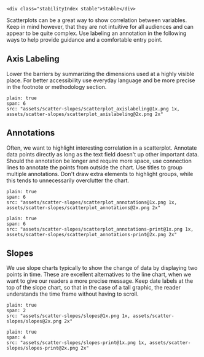 ```html|span-1,no-source,plain
<div class="stabilityIndex stable">Stable</div>
```
Scatterplots can be a great way to show correlation between variables. Keep in mind however, that they are not intuitive for all audiences and can appear to be quite complex. Use labeling an annotation in the following ways to help provide guidance and a comfortable entry point.

## Axis Labeling

Lower the barriers by summarizing the dimensions used at a highly visible place. For better accessibility use everyday language and be more precise in the footnote or methodology section.

```image
plain: true
span: 6
src: "assets/scatter-slopes/scatterplot_axislabeling@1x.png 1x, assets/scatter-slopes/scatterplot_axislabeling@2x.png 2x"
```

## Annotations

Often, we want to highlight interesting correlation in a scatterplot. Annotate data points directly as long as the text field doesn't up other important data. Should the annotation be longer and require more space, use connection lines to annotate the points from outside the chart. Use titles to group multiple annotations. Don't draw extra elements to highlight groups, while this tends to unnecessarily overclutter the chart.

```image
plain: true
span: 6
src: "assets/scatter-slopes/scatterplot_annotations@1x.png 1x, assets/scatter-slopes/scatterplot_annotations@2x.png 2x"
```

```image
plain: true
span: 6
src: "assets/scatter-slopes/scatterplot_annotations-print@1x.png 1x, assets/scatter-slopes/scatterplot_annotations-print@2x.png 2x"
```

## Slopes
We use slope charts typically to show the change of data by displaying two points in time. These are excellent alternatives to the line chart, when we want to give our readers a more precise message. Keep date labels at the top of the slope chart, so that in the case of a tall graphic, the reader understands the time frame without having to scroll.

```image
plain: true
span: 2
src: "assets/scatter-slopes/slopes@1x.png 1x, assets/scatter-slopes/slopes@2x.png 2x"
```

```image
plain: true
span: 4
src: "assets/scatter-slopes/slopes-print@1x.png 1x, assets/scatter-slopes/slopes-print@2x.png 2x"
```
